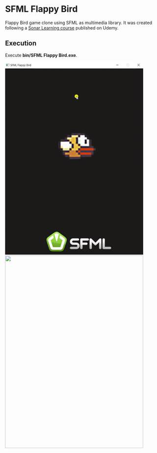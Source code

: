 # SFML Flappy Bird
Flappy Bird game clone using SFML as multimedia library. It was created following a [Sonar Learning course](https://www.udemy.com/flappy-bird-sfml/) published on Udemy.

## Execution

 Execute **bin/SFML Flappy Bird.exe**.

<img src="gifs/1.gif" width="450" height="627" />

<img src="gifs/2.gif" width="450" height="627" />
